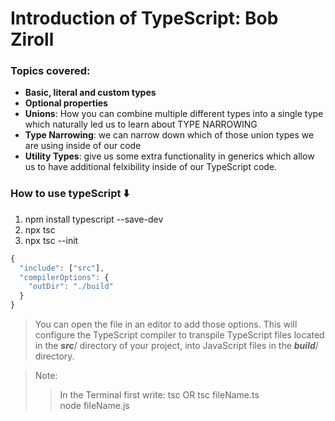 # Introduction of TypeScript: Bob Ziroll
### Topics covered: 
- **Basic, literal and custom types**
- **Optional properties**
- **Unions**: How you can combine multiple different types into a single type which naturally led us to learn about TYPE NARROWING
- **Type Narrowing**: we can narrow down which of those union types we are using inside of our code 
- **Utility Types**: give us some extra functionality in generics which allow us to have additional felxibility inside of our TypeScript code.



### How to use typeScript ⬇️
1. npm install typescript --save-dev   
2. npx tsc
3. npx tsc --init

```js
{
  "include": ["src"],
  "compilerOptions": {
    "outDir": "./build"
  }
}

```

>You can open the file in an editor to add those options. This will configure the TypeScript compiler to transpile TypeScript files located in the ***src***/ directory of your project, into JavaScript files in the ***build***/ directory.


>Note:
>
>> In the Terminal first write:
 tsc OR tsc fileName.ts   
 node fileName.js
